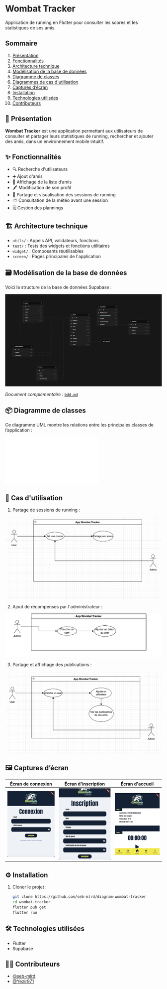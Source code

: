 # Wombat Tracker
Application de running en Flutter pour consulter les scores et les statistiques de ses amis.

## Sommaire
1. [Présentation](#-présentation)
2. [Fonctionnalités](#-fonctionnalités)
3. [Architecture technique](#-architecture-technique)
4. [Modélisation de la base de données](#-modélisation-de-la-base-de-données)
5. [Diagramme de classes](#-diagramme-de-classes)
6. [Diagrammes de cas d'utilisation](#-cas-dutilisation)
7. [Captures d’écran](#-captures-décran)
8. [Installation](#-installation)
9. [Technologies utilisées](#-technologies-utilisées)
10. [Contributeurs](#-contributeurs)

## 🧾 Présentation
**Wombat Tracker** est une application permettant aux utilisateurs de consulter et partager leurs statistiques de running, rechercher et ajouter des amis, dans un environnement mobile intuitif.

## ✨ Fonctionnalités

- 🔍 Recherche d'utilisateurs
- ➕ Ajout d'amis
- 👥 Affichage de la liste d’amis
- 🖋️ Modification de son profil
- 📍 Partage et visualisation des sessions de running
- ⛅ Consultation de la météo avant une session
- 🗒️ Gestion des plannings

## 🏗️ Architecture technique

- `utils/` : Appels API, validateurs, fonctions
- `test/` : Tests des widgets et fonctions utilitaires
- `widget/` : Composants réutilisables
- `screen/` : Pages principales de l'application

## 🗃️ Modélisation de la base de données

Voici la structure de la base de données Supabase :

![Modélisation de la BDD](lib/docs/bdd_supabase.png)

_Document complémentaire :_ [`bdd.md`](lib/docs/bdd.md)

## 📦 Diagramme de classes

Ce diagramme UML montre les relations entre les principales classes de l’application :

![Diagramme de classes lib/docs/class_diagram.md](lib/docs/class_diagram.md)

## 🔁 Cas d'utilisation

1. Partage de sessions de running :

![Diagramme cas d'utilisation – Partage](lib/docs/use-case-share-run.png)

2. Ajout de récompenses par l'administrateur :

![Diagramme cas d'utilisation – Récompenses](lib/docs/use-case-admin-stick.png)

3. Partage et affichage des publications :

![Diagramme cas d'utilisation – Publications](lib/docs/use-case-add-friends-and-show-run.png)

## 🖼️ Captures d’écran

| Écran de connexion | Écran d'inscription | Écran d'accueil |
|--------------------|----------|------------------|
| ![](lib/docs/screen/connexion.png) | ![](lib/docs/screen/insrcription.png) | ![](lib/docs/screen/home1.png) |

## ⚙️ Installation

1. Cloner le projet :
   ```bash
   git clone https://github.com/seb-mlrd/diagram-wombat-tracker
   cd wombat-tracker
   flutter pub get
   flutter run


## 🛠️ Technologies utilisées

- Flutter 
- Supabase


## 👨‍💻 Contributeurs

- [@seb-mlrd](https://github.com/seb-mlrd)
- [@Yezir971](https://github.com/Yezir971)



